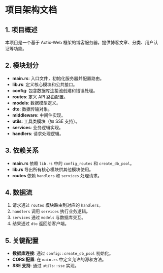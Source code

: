 # 项目架构文档

## 1. 项目概述
本项目是一个基于 Actix-Web 框架的博客服务器，提供博客文章、分类、用户认证等功能。

## 2. 模块划分
- **main.rs**: 入口文件，初始化服务器并配置路由。
- **lib.rs**: 定义核心模块和公共接口。
- **config**: 包含数据库连接池创建和错误处理。
- **routes**: 定义 API 路由配置。
- **models**: 数据模型定义。
- **dto**: 数据传输对象。
- **middleware**: 中间件实现。
- **utils**: 工具类模块（如 SSE 支持）。
- **services**: 业务逻辑实现。
- **handlers**: 请求处理逻辑。

## 3. 依赖关系
- **main.rs** 依赖 `lib.rs` 中的 `config_routes` 和 `create_db_pool`。
- **lib.rs** 导出所有核心模块供其他模块使用。
- **routes** 依赖 `handlers` 和 `services` 处理请求。

## 4. 数据流
1. 请求通过 `routes` 模块路由到对应的 `handlers`。
2. `handlers` 调用 `services` 执行业务逻辑。
3. `services` 通过 `models` 与数据库交互。
4. 结果通过 `dto` 返回给客户端。

## 5. 关键配置
- **数据库连接**: 通过 `config::create_db_pool` 初始化。
- **CORS 配置**: 在 `main.rs` 中定义允许的源和方法。
- **SSE 支持**: 通过 `utils::sse` 实现。
